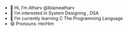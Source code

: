 - 👋 Hi, I’m Atharv @iblameatharv
- 👀 I’m interested in System Designing ,  DSA
- 🌱 I’m currently learning C The Programming Language
- 😄 Pronouns: He/Him


<!---
iblameatharv/iblameatharv is a ✨ special ✨ repository because its `README.md` (this file) appears on your GitHub profile.
You can click the Preview link to take a look at your changes.
--->
